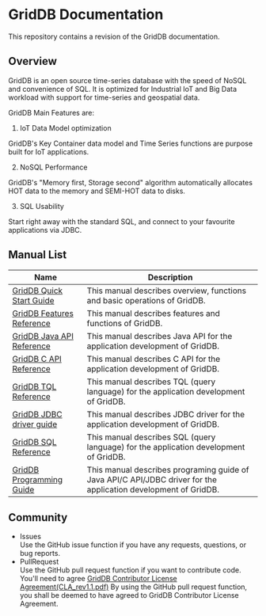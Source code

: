 
# GridDB Documentation

This repository contains a revision of the GridDB documentation.

## Overview

GridDB is an open source time-series database with the speed of NoSQL and convenience of SQL.
It is optimized for Industrial IoT and Big Data workload with support for time-series and geospatial data.

GridDB Main Features are:

1. IoT Data Model optimization

GridDB's Key Container data model and Time Series functions are purpose built for IoT applications.

2. NoSQL Performance

GridDB's "Memory first, Storage second" algorithm automatically allocates HOT data to the memory and SEMI-HOT data to disks.

3. SQL Usability

Start right away with the standard SQL, and connect to your favourite applications via JDBC.

## Manual List

| Name       | Description                 |
|------------|---------------------|
|[GridDB Quick Start Guide](/manuals/GridDB_QuickStartGuide.md)|This manual describes overview, functions and basic operations of GridDB.  |
|[GridDB Features Reference](/manuals/GridDB_FeaturesReference.md)| This manual describes features and functions of GridDB. |
|[GridDB Java API Reference](http://griddb.github.io/docs-en/manuals/GridDB_Java_API_Reference.html)|This manual describes Java API for the application development of GridDB.|
|[GridDB C API Reference](http://griddb.github.io/docs-en/manuals/GridDB_C_API_Reference.html)|This manual describes C API for the application development of GridDB.|
|[GridDB TQL Reference](/manuals/GridDB_TQL_Reference.md)| This manual describes TQL (query language) for the application development of GridDB.|
|[GridDB JDBC driver guide](/manuals/GridDB_JDBC_Driver_UserGuide.md)| This manual describes JDBC driver for the application development of GridDB. |
|[GridDB SQL Reference](/manuals/GridDB_SQL_Reference.md)| This manual describes SQL (query language) for the application development of GridDB. |
|[GridDB Programming Guide](/manuals/GridDB_ProgrammingGuide.md)| This manual describes programing guide of Java API/C API/JDBC driver for the application development of GridDB. |








## Community
  * Issues  
    Use the GitHub issue function if you have any requests, questions, or bug reports.
  * PullRequest  
    Use the GitHub pull request function if you want to contribute code.
    You'll need to agree [GridDB Contributor License Agreement(CLA_rev1.1.pdf)](https://github.com/griddb/docs-en/blob/master/CLA_rev1.1.pdf)
    By using the GitHub pull request function, you shall be deemed to have agreed to GridDB Contributor License Agreement.

